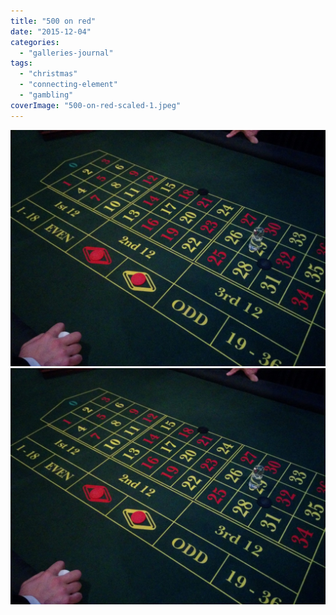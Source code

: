 ```yaml
---
title: "500 on red"
date: "2015-12-04"
categories: 
  - "galleries-journal"
tags: 
  - "christmas"
  - "connecting-element"
  - "gambling"
coverImage: "500-on-red-scaled-1.jpeg"
---
```


[![](images/500-on-red-scaled-1.jpeg)](images/500-on-red-scaled-1.jpeg)
[![](images/500-on-red-scaled-1.jpeg)](images/500-on-red-scaled-1.jpeg)
